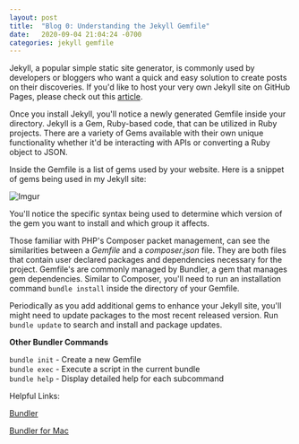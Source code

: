 ```yaml
---
layout: post
title:  "Blog 0: Understanding the Jekyll Gemfile"
date:   2020-09-04 21:04:24 -0700
categories: jekyll gemfile
---
```


Jekyll, a popular simple static site generator, is commonly used by developers or bloggers who want a quick and easy solution to create posts on their discoveries. If you'd like to host your very own Jekyll site on GitHub Pages, please check out this [article][GitHub-Page-with-Jekyll].

Once you install Jekyll, you'll notice a newly generated Gemfile inside your directory. Jekyll is a Gem, Ruby-based code, that can be utilized in Ruby projects. There are a variety of Gems available with their own unique functionality whether it'd be interacting with APIs or converting a Ruby object to JSON. 

Inside the Gemfile is a list of gems used by your website. Here is a snippet of gems being used in my Jekyll site:

![Imgur](https://i.imgur.com/QZV4WS1.png)

You'll notice the specific syntax being used to determine which version of the gem you want to install and which group it affects. 

Those familiar with PHP's Composer packet management, can see the similarities between a *Gemfile* and a *composer.json* file. They are both files that contain user declared packages and dependencies necessary for the project. Gemfile's are commonly managed by Bundler, a gem that manages gem dependencies. Similar to Composer, you'll need to run an installation command `bundle install` inside the directory of your Gemfile. 

Periodically as you add additional gems to enhance your Jekyll site, you'll might need to update packages to the most recent released version. Run `bundle update` to search and install and package updates.

**Other Bundler Commands**

`bundle init` - Create a new Gemfile<br>
`bundle exec` - Execute a script in the current bundle<br>
`bundle help` - Display detailed help for each subcommand


Helpful Links:

[Bundler][Jekyll-Mac]

[Bundler for Mac][Bundler-on-Mac]




[GitHub-Page-with-Jekyll]: https://docs.github.com/en/github/working-with-github-pages/creating-a-github-pages-site-with-jekyll
[Bundler-on-Mac]:          https://bundler.io/
[Jekyll-Mac]:              https://jekyllrb.com/docs/installation/macos/
